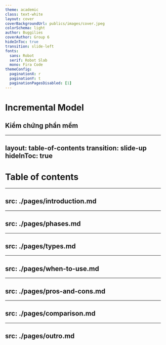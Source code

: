 ```yaml
---
theme: academic
class: text-white
layout: cover
coverBackgroundUrl: publics/images/cover.jpeg
colorSchema: light
author: Buggilies
coverAuthor: Group 6
hideInToc: true
transition: slide-left
fonts:
  sans: Robot
  serif: Robot Slab
  mono: Fira Code
themeConfig:
  paginationX: r
  paginationY: t
  paginationPagesDisabled: [1]
---
```


# Incremental Model

## Kiểm chứng phần mềm

---
layout: table-of-contents
transition: slide-up
hideInToc: true
---

# Table of contents

---
src: ./pages/introduction.md
---

---
src: ./pages/phases.md
---

---
src: ./pages/types.md
---

---
src: ./pages/when-to-use.md
---

---
src: ./pages/pros-and-cons.md
---

---
src: ./pages/comparison.md
---

---
src: ./pages/outro.md
---

